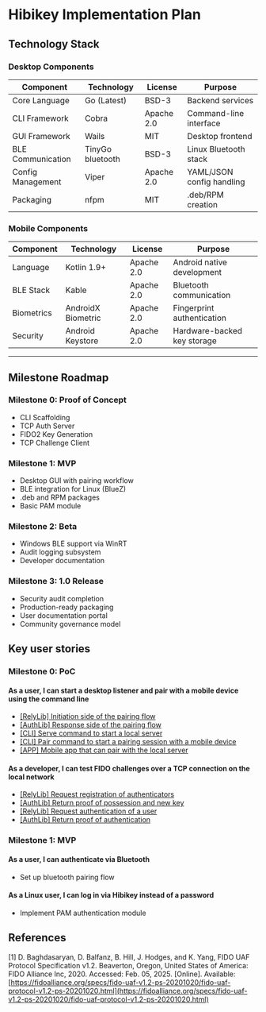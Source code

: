# Hibikey Implementation Plan

## Technology Stack

### Desktop Components

| Component         | Technology   | License     | Purpose                          |
|-------------------|--------------|-------------|----------------------------------|
| Core Language     | Go (Latest)  | BSD-3       | Backend services                 |
| CLI Framework     | Cobra        | Apache 2.0  | Command-line interface           |
| GUI Framework     | Wails        | MIT         | Desktop frontend                 |
| BLE Communication | TinyGo bluetooth      | BSD-3       | Linux Bluetooth stack            |
| Config Management | Viper        | Apache 2.0  | YAML/JSON config handling        |
| Packaging         | nfpm         | MIT         | .deb/RPM creation                |

### Mobile Components

| Component         | Technology           | License     | Purpose                          |
|-------------------|----------------------|-------------|----------------------------------|
| Language          | Kotlin 1.9+         | Apache 2.0  | Android native development       |
| BLE Stack         | Kable                | Apache 2.0  | Bluetooth communication          |
| Biometrics        | AndroidX Biometric   | Apache 2.0  | Fingerprint authentication       |
| Security          | Android Keystore     | Apache 2.0  | Hardware-backed key storage      |

---

## Milestone Roadmap

### Milestone 0: Proof of Concept

- CLI Scaffolding
- TCP Auth Server
- FIDO2 Key Generation
- TCP Challenge Client

### Milestone 1: MVP

- Desktop GUI with pairing workflow
- BLE integration for Linux (BlueZ)
- .deb and RPM packages
- Basic PAM module

### Milestone 2: Beta

- Windows BLE support via WinRT
- Audit logging subsystem
- Developer documentation

### Milestone 3: 1.0 Release

- Security audit completion
- Production-ready packaging
- User documentation portal
- Community governance model

## Key user stories

### Milestone 0: PoC

#### As a user, I can start a desktop listener and pair with a mobile device using the command line

- [[RelyLib] Initiation side of the pairing flow](https://github.com/HibiscusCollective/hibikey/issues/13)
- [[AuthLib] Response side of the pairing flow](https://github.com/HibiscusCollective/hibikey/issues/14)
- [[CLI] Serve command to start a local server](https://github.com/HibiscusCollective/hibikey/issues/15)
- [[CLI] Pair command to start a pairing session with a mobile device](https://github.com/HibiscusCollective/hibikey/issues/16)
- [[APP] Mobile app that can pair with the local server](https://github.com/HibiscusCollective/hibikey/issues/17)

#### As a developer, I can test FIDO challenges over a TCP connection on the local network

- [[RelyLib] Request registration of authenticators](https://github.com/HibiscusCollective/hibikey/issues/18)
- [[AuthLib] Return proof of possession and new key](https://github.com/HibiscusCollective/hibikey/issues/19)
- [[RelyLib] Request authentication of a user](https://github.com/HibiscusCollective/hibikey/issues/20)
- [[AuthLib] Return proof of authentication](https://github.com/HibiscusCollective/hibikey/issues/21)

### Milestone 1: MVP

#### As a user, I can authenticate via Bluetooth

- Set up bluetooth pairing flow

#### As a Linux user, I can log in via Hibikey instead of a password

- Implement PAM authentication module

## References

[1] D. Baghdasaryan, D. Balfanz, B. Hill, J. Hodges, and K. Yang, FIDO UAF Protocol Specification v1.2.
Beaverton, Oregon, United States of America: FIDO Alliance Inc, 2020. Accessed: Feb. 05, 2025. [Online]. Available: [https://fidoalliance.org/specs/fido-uaf-v1.2-ps-20201020/fido-uaf-protocol-v1.2-ps-20201020.html](https://fidoalliance.org/specs/fido-uaf-v1.2-ps-20201020/fido-uaf-protocol-v1.2-ps-20201020.html)
